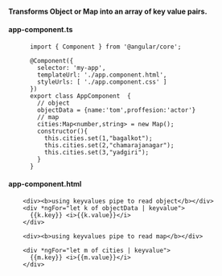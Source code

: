 #### Transforms Object or Map into an array of key value pairs.

#### app-component.ts

          import { Component } from '@angular/core';

          @Component({
            selector: 'my-app',
            templateUrl: './app.component.html',
            styleUrls: [ './app.component.css' ]
          })
          export class AppComponent  {
            // object
            objectData = {name:'tom',proffesion:'actor'}
            // map
            cities:Map<number,string> = new Map();
            constructor(){
              this.cities.set(1,"bagalkot");
              this.cities.set(2,"chamarajanagar");
              this.cities.set(3,"yadgiri");
            }
          }


#### app-component.html

        <div><b>using keyvalues pipe to read object</b></div>
        <div *ngFor="let k of objectData | keyvalue">
          {{k.key}} <i>{{k.value}}</i>
        </div>

        <div><b>using keyvalues pipe to read map</b></div>

        <div *ngFor="let m of cities | keyvalue">
          {{m.key}} <i>{{m.value}}</i>
        </div>

